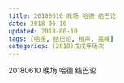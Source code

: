 ```yaml
---
title: 20180610 晚场 哈德 结巴论
date: 2018-06-10
updated: 2018-06-10
tags: [哈德, 结巴论, 相声, 高峰]
categories: (2018)戊戌年场次 
---
```

20180610 晚场 哈德 结巴论
